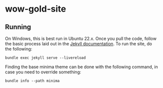 # wow-gold-site

## Running
On Windows, this is best run in Ubuntu 22.x. Once you pull the code, follow the basic process laid out in the [Jekyll documentation](https://jekyllrb.com/docs/). To run the site, do the following:

```
bundle exec jekyll serve --livereload
```

Finding the base minima theme can be done with the following command, in case you need to override something:

```
bundle info --path minima
```

